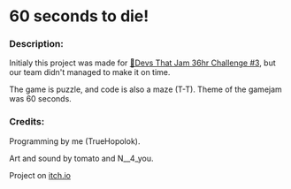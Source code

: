 # 60 seconds to die!

### Description:

Initialy this project was made for [🍯Devs That Jam 36hr Challenge #3](https://itch.io/jam/devs-that-jam-36hr-challenge-jun24), but our team didn't managed to make it on time.

The game is puzzle, and code is also a maze (T-T). Theme of the gamejam was 60 seconds.

### Credits:

Programming by me (TrueHopolok).

Art and sound by tomato and N__4_you.

Project on [itch.io](https://hopolok.itch.io/60-seconds-to-die)
